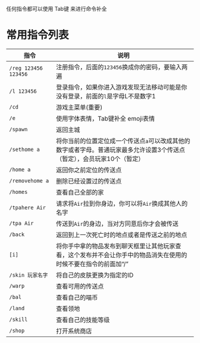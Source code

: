 任何指令都可以使用 Tab键 来进行命令补全

# 常用指令列表

| 指令 | 说明 |
|------|------|
| `/reg 123456 123456` | 注册指令，后面的`123456`换成你的密码，要输入两遍 |
| `/l 123456` | 登录指令，如果你进入游戏发现无法移动可能是你没有登录，前面的`l`是字母L不是数字1 |
| `/cd` | 游戏主菜单(重要) |
| `/e` | 使用字体表情，Tab键补全 emoji表情 |
| `/spawn` | 返回主城 |
| `/sethome a` | 将你当前的位置定位成一个传送点`a`可以改成其他的数字或者字母。普通玩家最多允许设置3个传送点（暂定），会员玩家10个（暂定）|
| `/home a` | 返回你之前定位的传送点 |
| `/removehome a` | 删除已经设置过的传送点 |
| `/homes` | 查看自己全部的家 |
| `/tpahere Air` | 请求将`Air`拉到你身边，你可以将`Air`换成其他人的名字 |
| `/tpa Air` | 传送到`Air`的身边，当对方同意后你才会被传送 |
| `/back` | 返回到上一次死亡时的地点或者是传送之前的地点 |
| `[i]` | 将你手中拿的物品发布到聊天框里让其他玩家查看，这个发布并不会让你手中的物品消失在使用的时候不要在指令的前面加“/”|
| `/skin 玩家名字` | 将自己的皮肤更换为指定的ID |
| `/warp` | 查看可用的传送点 |
| `/bal` | 查看自己的喵币 |
| `/land` | 查看领地 |
| `/skill` | 查看自己的技能等级 |
| `/shop` | 打开系统商店 |
